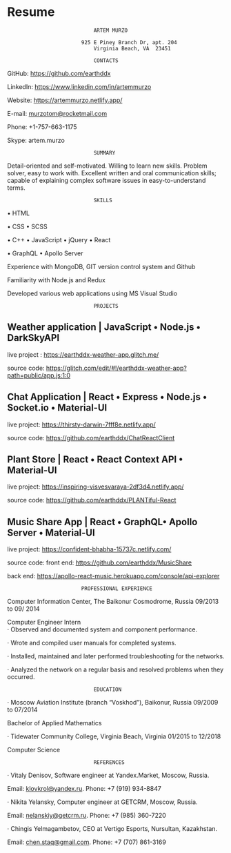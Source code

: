 # Resume
								ARTEM MURZO

							925 E Piney Branch Dr, apt. 204 	
							    Virginia Beach, VA  23451   	 

								CONTACTS

GitHub: https://github.com/earthddx

LinkedIn: https://www.linkedin.com/in/artemmurzo

Website: https://artemmurzo.netlify.app/

E-mail: murzotom@rocketmail.com 

Phone: +1-757-663-1175

Skype: artem.murzo


								SUMMARY 

Detail-oriented and self-motivated. Willing to learn new skills. Problem solver, easy to work with. Excellent written and oral communication skills; capable of explaining complex software issues in easy-to-understand terms.
 

								SKILLS 

• HTML

• CSS • SCSS 

• C++ • JavaScript • jQuery • React

• GraphQL • Apollo Server

Experience with MongoDB, GIT version control system and Github

Familiarity with Node.js and Redux

Developed various web applications using MS Visual Studio


								PROJECTS

##	Weather application | JavaScript • Node.js • DarkSkyAPI

live project : https://earthddx-weather-app.glitch.me/

source code: https://glitch.com/edit/#!/earthddx-weather-app?path=public/app.js:1:0


##	Chat Application | React • Express • Node.js • Socket.io • Material-UI

live project: https://thirsty-darwin-7fff8e.netlify.app/

source code: https://github.com/earthddx/ChatReactClient


##	Plant Store | React • React Context API • Material-UI

live project: https://inspiring-visvesvaraya-2df3d4.netlify.app/

source code: https://github.com/earthddx/PLANTiful-React


##	Music Share App | React • GraphQL• Apollo Server • Material-UI 

live project: https://confident-bhabha-15737c.netlify.com/

source code: front end: https://github.com/earthddx/MusicShare

back end: https://apollo-react-music.herokuapp.com/console/api-explorer
			    

							PROFESSIONAL EXPERIENCE

Computer Information Center, The Baikonur Cosmodrome, Russia 						   09/2013 to 09/ 2014 

Computer Engineer Intern															
·	Observed and documented system and component performance.

·	Wrote and compiled user manuals for completed systems.

·	Installed, maintained and later performed troubleshooting for the networks.

·	Analyzed the network on a regular basis and resolved problems when they occurred.



								EDUCATION 

·	Moscow Aviation Institute (branch “Voskhod”), Baikonur, Russia 					    09/2009 to 07/2014

Bachelor of Applied Mathematics    

·	Tidewater Community College, Virginia Beach, Virginia 								    01/2015 to 12/2018

Computer Science		                                   
	   

								REFERENCES

·	Vitaly Denisov, Software engineer at Yandex.Market, Moscow, Russia.

Email: klovkrol@yandex.ru. Phone: +7 (919) 934-8847

·	Nikita Yelansky, Computer engineer at GETCRM, Moscow, Russia. 

Email: nelanskiy@getcrm.ru. Phone: +7 (985) 360-7220

·	Chingis Yelmagambetov, CEO at Vertigo Esports, Nursultan, Kazakhstan. 

Email: chen.staq@gmail.com. Phone: +7 (707) 861-3169

